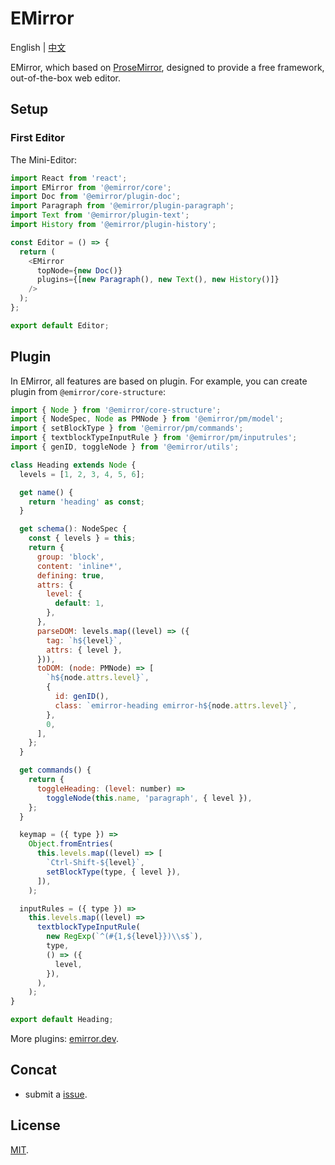 # EMirror

English | [中文](./README-zh_CN.md)

EMirror, which based on [ProseMirror](https://prosemirror.net/), designed to provide a free framework, out-of-the-box web editor.

## Setup

### First Editor

The Mini-Editor:

```js
import React from 'react';
import EMirror from '@emirror/core';
import Doc from '@emirror/plugin-doc';
import Paragraph from '@emirror/plugin-paragraph';
import Text from '@emirror/plugin-text';
import History from '@emirror/plugin-history';

const Editor = () => {
  return (
    <EMirror
      topNode={new Doc()}
      plugins={[new Paragraph(), new Text(), new History()]}
    />
  );
};

export default Editor;
```

## Plugin

In EMirror, all features are based on plugin. For example, you can create plugin from `@emirror/core-structure`:

```js
import { Node } from '@emirror/core-structure';
import { NodeSpec, Node as PMNode } from '@emirror/pm/model';
import { setBlockType } from '@emirror/pm/commands';
import { textblockTypeInputRule } from '@emirror/pm/inputrules';
import { genID, toggleNode } from '@emirror/utils';

class Heading extends Node {
  levels = [1, 2, 3, 4, 5, 6];

  get name() {
    return 'heading' as const;
  }

  get schema(): NodeSpec {
    const { levels } = this;
    return {
      group: 'block',
      content: 'inline*',
      defining: true,
      attrs: {
        level: {
          default: 1,
        },
      },
      parseDOM: levels.map((level) => ({
        tag: `h${level}`,
        attrs: { level },
      })),
      toDOM: (node: PMNode) => [
        `h${node.attrs.level}`,
        {
          id: genID(),
          class: `emirror-heading emirror-h${node.attrs.level}`,
        },
        0,
      ],
    };
  }

  get commands() {
    return {
      toggleHeading: (level: number) =>
        toggleNode(this.name, 'paragraph', { level }),
    };
  }

  keymap = ({ type }) =>
    Object.fromEntries(
      this.levels.map((level) => [
        `Ctrl-Shift-${level}`,
        setBlockType(type, { level }),
      ]),
    );

  inputRules = ({ type }) =>
    this.levels.map((level) =>
      textblockTypeInputRule(
        new RegExp(`^(#{1,${level}})\\s$`),
        type,
        () => ({
          level,
        }),
      ),
    );
}

export default Heading;

```

More plugins: [emirror.dev](https://emirror.dev/).

## Concat

- submit a [issue](https://github.com/bvanjoi/emirror/issues/new).

## License

[MIT](./LICENSE.md).
